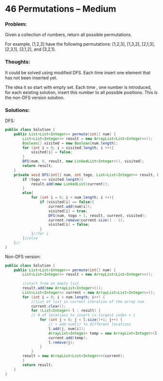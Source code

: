 # 46  Permutations – Medium


### Problem:



Given a collection of numbers, return all possible permutations.

For example,
[1,2,3] have the following permutations:
[1,2,3], [1,3,2], [2,1,3], [2,3,1], [3,1,2], and [3,2,1].

### Thoughts:



It could be solved using modified DFS.  Each time insert one element that has not been inserted yet.

The idea it so start with empty set. Each time , one number is introduced, for each existing solution, insert this number to all possible positions. This is the non-DFS version solution.


### Solutions:



DFS:

```java
public class Solution {
    public List<List<Integer>> permute(int[] num) {
        List<List<Integer>> result = new ArrayList<List<Integer>>();
        Boolean[] visited = new Boolean[num.length];
        for (int i = 0; i < visited.length; i ++){
            visited[i] = false;
        }
        DFS(num, 0, result, new LinkedList<Integer>(), visited);
        return result;
    }
    private void DFS(int[] num, int togo, List<List<Integer>> result, List<Integer> current, Boolean[] visited ){
        if (togo == visited.length){
            result.add(new LinkedList(current));
        }
        else{
            for (int i = 0; i < num.length; i ++){
                if (visited[i] == false){
                    current.add(num[i]);
                    visited[i] = true;
                    DFS(num, togo + 1, result, current, visited);
                    current.remove(current.size() - 1);
                    visited[i] = false;
                }
            }//for i
        }//else
    }//
}
```
Non-DFS version:

```java
public class Solution {
    public List<List<Integer>> permute(int[] num) {
        List<List<Integer>> result = new ArrayList<List<Integer>>();
 
        //start from an empty list
        result.add(new ArrayList<Integer>());
        List<List<Integer>> current = new ArrayList<List<Integer>>();
        for (int i = 0; i < num.length; i++) {
            //list of list in current iteration of the array num
            current.clear();
            for (List<Integer> l : result) {
            // # of locations to insert is largest index + 1
                for (int j = 0; j < l.size()+1; j++) {
                    // + add num[i] to different locations
                    l.add(j, num[i]);
                    ArrayList<Integer> temp = new ArrayList<Integer>(l);
                    current.add(temp);
                    l.remove(j); 
                }
            }
        result = new ArrayList<List<Integer>>(current);
        }
        return result;
    }
}
```